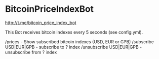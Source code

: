 # BitcoinPriceIndexBot
http://t.me/bitcoin_price_index_bot

This Bot receives bitcoin indexes every 5 seconds (see config.yml).

/prices - Show subscribed bitcoin indexes (USD, EUR or GPB)
/subscribe USD|EUR|GPB - subscribe to ? index
/unsubscribe USD|EUR|GPB - unsubscribe from ? index

